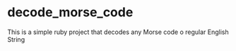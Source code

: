 # decode_morse_code
This is a simple ruby project that decodes any Morse code o regular English String

